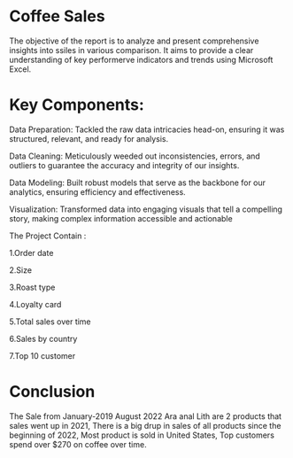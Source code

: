 # Coffee Sales
The objective of the report is to analyze and present comprehensive insights into ssiles in various comparison. It aims to provide a clear understanding of key performerve indicators and trends using Microsoft Excel.

<h1>Key Components:</h1>

Data Preparation: Tackled the raw data intricacies head-on, ensuring it was structured, relevant, and ready for analysis.

Data Cleaning: Meticulously weeded out inconsistencies, errors, and outliers to guarantee the accuracy and integrity of our insights.

Data Modeling: Built robust models that serve as the backbone for our analytics, ensuring efficiency and effectiveness.

Visualization: Transformed data into engaging visuals that tell a compelling story, making complex information accessible and actionable

The Project Contain :

1.Order date 

2.Size

3.Roast type

4.Loyalty card

5.Total sales over time

6.Sales by country

7.Top 10 customer

<h1>Conclusion</h1>

The Sale from January-2019 August 2022 Ara anal Lith are 2 products that sales went up in 2021,
There is a big drup in sales of all products since the beginning of 2022,
Most product is sold in United States,
Top customers spend over $270 on coffee over time.

